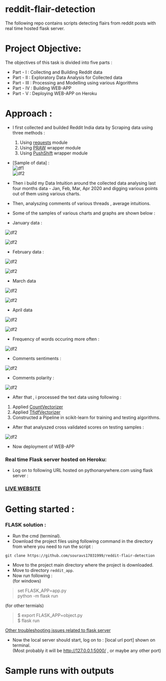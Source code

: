 # reddit-flair-detection
The following repo contains scripts detecting flairs from reddit posts with real time hosted flask server.

# Project Objective: 
The objectives of this task is divided into five parts :   
* Part - I : Collecting and Building Reddit data
* Part - II : Exploratory Data Analysis for Collected data
* Part - III : Processing and Modelling using various Algorithms
* Part - IV : Building WEB-APP
* Part - V : Deploying WEB-APP on Heroku

# Approach :     
* I first collected and builded Reddit India data by Scraping data using three methods :     
  1. Using [requests](https://requests.readthedocs.io/en/master/) module  
  2. Using [PRAW](https://praw.readthedocs.io/en/latest/) wrapper module      
  3. Using [PushShift](https://github.com/pushshift/api) wrapper module        
  
* [Sample of data] :  
![df1](/images/data_1.JPG)      
![df2](/images/data_2.JPG)     


* Then i build my Data Intuition around the collected data analysing last four months data - Jan, Feb, Mar, Apr 2020 and digging various points out of them using various charts.    
* Then, analyszing comments of various threads , average intuitions.     
* Some of the samples of various charts and graphs are shown below :  

* January data :     

![df2](/images/jan.JPG)      

![df2](/images/jan_cloud.JPG)       

* February data : 

![df2](/images/feb.JPG)        

![df2](/images/feb_cloud.JPG)         

* March data

![df2](/images/mar.JPG)           

![df2](/images/mar_cloud.JPG)          

* April data     

![df2](/images/apr.JPG)        

![df2](/images/apr_cloud.JPG)   

* Frequency of words occuring more often :       

![df2](/images/freq_words.JPG)      

* Comments sentiments :      

![df2](/images/comments_senti.JPG)         

* Comments polarity :   

![df2](/images/comments_polar.JPG)          

* After that , i processed the text data using following  : 
1. Applied [CountVectorizer](https://scikit-learn.org/stable/modules/generated/sklearn.feature_extraction.text.CountVectorizer.html)
2. Applied [TfidfVectorizer](https://scikit-learn.org/stable/modules/generated/sklearn.feature_extraction.text.TfidfVectorizer.html)
3. Constructed a Pipeline in scikit-learn for training and testing algorithms.

* After that analyszed cross validated scores on testing samples :     

![df2](/images/models.JPG)             

* Now deployment of WEB-APP         

### Real time Flask server hosted on Heroku:      
* Log on to following URL hosted on pythonanywhere.com using flask server :    

### [LIVE WEBSITE](https://flair-reddit-predict.herokuapp.com/)    

# Getting started :     
### FLASK solution : 
* Run the cmd (terminal).     
* Download the project files using following command in the directory from where you need to run the script :       
```  
git clone https://github.com/souravs17031999/reddit-flair-detection   
```      
* Move to the project main directory where the project is downloaded.
* Move to directory ```reddit_app```.  
* Now run following :     
(for windows)     
> set FLASK_APP=app.py    
> python -m flask run       

(for other termials)          

> $ export FLASK_APP=object.py      
> $ flask run       

[Other troubleshooting issues related to flask server](https://flask.palletsprojects.com/en/1.1.x/quickstart/#what-to-do-if-the-server-does-not-start)    

* Now the local server should start, log on to : [local url port] shown on terminal.     
(Most probably it will be http://127.0.0.1:5000/ , or maybe any other port)          

# Sample runs with outputs    
      
